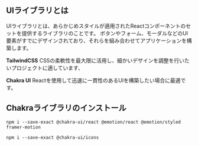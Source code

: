 ## UIライブラリとは

UIライブラリとは、あらかじめスタイルが適用されたReactコンポーネントのセットを提供するライブラリのことです。
ボタンやフォーム、モーダルなどのUI要素がすでにデザインされており、それらを組み合わせてアプリケーションを構築します。

**TailwindCSS**
CSSの柔軟性を最大限に活用し、細かいデザインを調整を行いたいプロジェクトに適しています、

**Chakra UI**
Reactを使用して迅速に一貫性のあるUIを構築したい場合に最適です。

## Chakraライブラリのインストール
```
npm i --save-exact @chakra-ui/react @emotion/react @emotion/styled framer-motion
```
```
npm i --save-exact @chakra-ui/icons
```